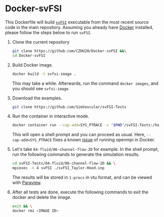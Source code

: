 # Docker-svFSI
This Dockerfile will build [`svFSI`](https://github.com/SimVascular/svFSI) executable from the most recent source code in the main repository. Assuming you already have [Docker](https://docs.docker.com/get-docker/) installed, please follow the steps below to run `svFSI`.

1. Clone the current repository

   ```bash
   git clone https://github.com/CZHU20/Docker-svFSI &&\
   cd Docker-svFSI
   ```

2. Build Docker image.

   ```bash
   docker build -t svfsi-image .
   ```

   This may take a while. Afterwards, run the command `docker images`, and you should see `svfsi-image`.

3. Download the examples.

   ```bash
   git clone https://github.com/SimVascular/svFSI-Tests
   ```

4. Run the container in interactive mode.

   ```bash
   docker container run --cap-add=SYS_PTRACE -v "$PWD"/svFSI-Tests:/home/test/svFSI-Tests -it --rm --name svfsi-demo svfsi-image
   ```

   This will open a shell prompt and you can proceed as usual. Here, `--cap-add=SYS_PTRACE` fixes a known [issue](https://github.com/open-mpi/ompi/issues/4948) of running openmpi in Docker.

5. Let's take `04-fluid/06-channel-flow-2D` for example. In the shell prompt, run the following commands to generate the simulation results.

   ```bash
   cd svFSI-Tests/04-fluid/06-channel-flow-2D && \
   mpiexec -n 4 svFSI ./svFSI_Taylor-Hood.inp
   ```

   The results will be stored in `1-procs` in vtu format, and can be viewed with [Paraview](https://www.paraview.org).

6. After all tests are done, execute the following commands to exit the docker and delete the image.

   ```bash
   exit && \
   docker rmi <IMAGE ID>
   ```